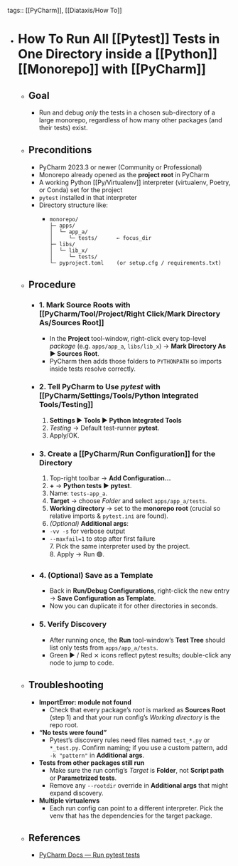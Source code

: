 tags:: [[PyCharm]], [[Diataxis/How To]]

- # How To Run All [[Pytest]] Tests in One Directory inside a [[Python]] [[Monorepo]] with [[PyCharm]]
	- ## Goal
		- Run and debug *only* the tests in a chosen sub-directory of a large monorepo, regardless of how many other packages (and their tests) exist.
	- ## Preconditions
		- PyCharm 2023.3 or newer (Community or Professional)
		- Monorepo already opened as the **project root** in PyCharm
		- A working Python [[Py/Virtualenv]] interpreter (virtualenv, Poetry, or Conda) set for the project
		- `pytest` installed in that interpreter
		- Directory structure like:
			- ```
			  monorepo/
			  ├─ apps/
			  │  └─ app_a/
			  │     └─ tests/      ← focus_dir
			  ├─ libs/
			  │  └─ lib_x/
			  │     └─ tests/
			  └─ pyproject.toml    (or setup.cfg / requirements.txt)
			  ```
	- ## Procedure
		- ### 1. Mark Source Roots with [[PyCharm/Tool/Project/Right Click/Mark Directory As/Sources Root]]
			- In the **Project** tool-window, right-click every top-level *package* (e.g. `apps/app_a`, `libs/lib_x`) → **Mark Directory As ▶ Sources Root**.
			- PyCharm then adds those folders to `PYTHONPATH` so imports inside tests resolve correctly.
		- ### 2. Tell PyCharm to Use *pytest* with [[PyCharm/Settings/Tools/Python Integrated Tools/Testing]] 
		  1. **Settings ▶ Tools ▶ Python Integrated Tools**  
		  2. *Testing* → Default test-runner **pytest**.  
		  3. Apply/OK.
		- ### 3. Create a [[PyCharm/Run Configuration]] for the Directory
		  1. Top-right toolbar → **Add Configuration…**  
		  2. **+** → **Python tests ▶ pytest**.  
		  3. Name: `tests-app_a`.  
		  4. **Target** → choose *Folder* and select `apps/app_a/tests`.  
		  5. **Working directory** → set to the **monorepo root** (crucial so relative imports & `pytest.ini` are found).  
		  6. *(Optional)* **Additional args**:
			- `-vv -s` for verbose output
			- `--maxfail=1` to stop after first failure  
			  7. Pick the same interpreter used by the project.  
			  8. Apply → Run 🟢.
		- ### 4. (Optional) Save as a Template
			- Back in **Run/Debug Configurations**, right-click the new entry → **Save Configuration as Template**.
			- Now you can duplicate it for other directories in seconds.
		- ### 5. Verify Discovery
			- After running once, the **Run** tool-window’s **Test Tree** should list only tests from `apps/app_a/tests`.
			- Green ▶ / Red ⨯ icons reflect pytest results; double-click any node to jump to code.
	- ## Troubleshooting
		- **ImportError: module not found**
			- Check that every package’s *root* is marked as **Sources Root** (step 1) and that your run config’s *Working directory* is the repo root.
		- **“No tests were found”**
			- Pytest’s discovery rules need files named `test_*.py` or `*_test.py`. Confirm naming; if you use a custom pattern, add `-k "pattern"` in **Additional args**.
		- **Tests from other packages still run**
			- Make sure the run config’s *Target* is **Folder**, not **Script path** or **Parametrized tests**.
			- Remove any `--rootdir` override in **Additional args** that might expand discovery.
		- **Multiple virtualenvs**
			- Each run config can point to a different interpreter. Pick the venv that has the dependencies for the target package.
	- ## References
		- [PyCharm Docs — Run pytest tests](https://www.jetbrains.com/help/pycharm/pytest.html)